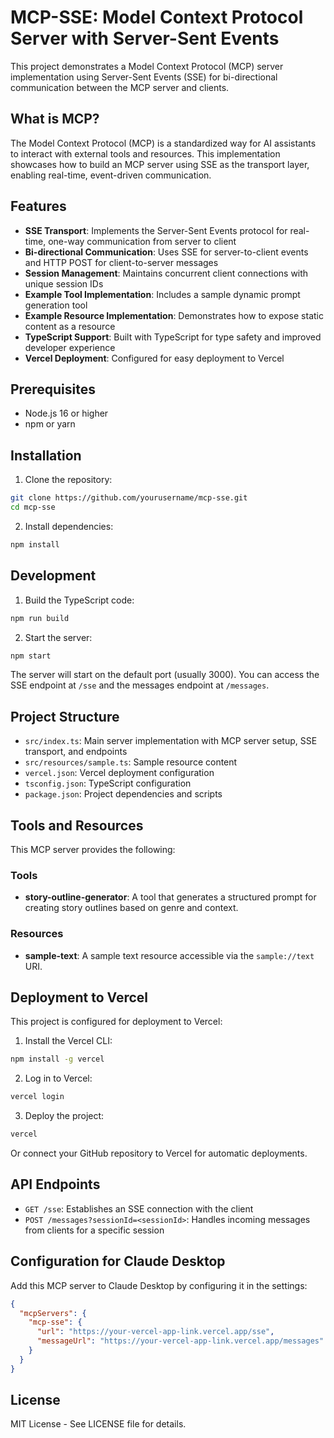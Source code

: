# MCP-SSE: Model Context Protocol Server with Server-Sent Events

This project demonstrates a Model Context Protocol (MCP) server implementation using Server-Sent Events (SSE) for bi-directional communication between the MCP server and clients.

## What is MCP?

The Model Context Protocol (MCP) is a standardized way for AI assistants to interact with external tools and resources. This implementation showcases how to build an MCP server using SSE as the transport layer, enabling real-time, event-driven communication.

## Features

- **SSE Transport**: Implements the Server-Sent Events protocol for real-time, one-way communication from server to client
- **Bi-directional Communication**: Uses SSE for server-to-client events and HTTP POST for client-to-server messages
- **Session Management**: Maintains concurrent client connections with unique session IDs
- **Example Tool Implementation**: Includes a sample dynamic prompt generation tool
- **Example Resource Implementation**: Demonstrates how to expose static content as a resource
- **TypeScript Support**: Built with TypeScript for type safety and improved developer experience
- **Vercel Deployment**: Configured for easy deployment to Vercel

## Prerequisites

- Node.js 16 or higher
- npm or yarn

## Installation

1. Clone the repository:

```bash
git clone https://github.com/yourusername/mcp-sse.git
cd mcp-sse
```

2. Install dependencies:

```bash
npm install
```

## Development

1. Build the TypeScript code:

```bash
npm run build
```

2. Start the server:

```bash
npm start
```

The server will start on the default port (usually 3000). You can access the SSE endpoint at `/sse` and the messages endpoint at `/messages`.

## Project Structure

- `src/index.ts`: Main server implementation with MCP server setup, SSE transport, and endpoints
- `src/resources/sample.ts`: Sample resource content
- `vercel.json`: Vercel deployment configuration
- `tsconfig.json`: TypeScript configuration
- `package.json`: Project dependencies and scripts

## Tools and Resources

This MCP server provides the following:

### Tools

- **story-outline-generator**: A tool that generates a structured prompt for creating story outlines based on genre and context.

### Resources

- **sample-text**: A sample text resource accessible via the `sample://text` URI.


## Deployment to Vercel

This project is configured for deployment to Vercel:

1. Install the Vercel CLI:

```bash
npm install -g vercel
```

2. Log in to Vercel:

```bash
vercel login
```

3. Deploy the project:

```bash
vercel
```

Or connect your GitHub repository to Vercel for automatic deployments.

## API Endpoints

- `GET /sse`: Establishes an SSE connection with the client
- `POST /messages?sessionId=<sessionId>`: Handles incoming messages from clients for a specific session

## Configuration for Claude Desktop

Add this MCP server to Claude Desktop by configuring it in the settings:

```json
{
  "mcpServers": {
    "mcp-sse": {
      "url": "https://your-vercel-app-link.vercel.app/sse",
      "messageUrl": "https://your-vercel-app-link.vercel.app/messages"
    }
  }
}
```

## License

MIT License - See LICENSE file for details.
